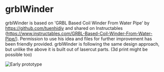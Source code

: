 # grblWinder
grblWinder is based on 'GRBL Based Coil Winder From Water Pipe' by https://github.com/tuenhidiy and shared on Instructables (https://www.instructables.com/GRBL-Based-Coil-Winder-From-Water-Pipe/). Permission to use his idea and files for further improvement has been friendly provided.
grblWinder is following the same design approach, but unlike the above it is built out of lasercut parts. (3d print might be possible too)

![Early prototype](https://photos.google.com/photo/AF1QipMUNMGmILIkaabl-yBmGwnUC9FHQIu0gDxJDKpd)

